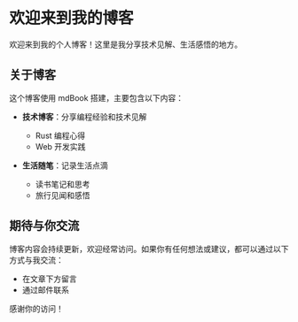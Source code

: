 # 欢迎来到我的博客

欢迎来到我的个人博客！这里是我分享技术见解、生活感悟的地方。

## 关于博客

这个博客使用 mdBook 搭建，主要包含以下内容：

- **技术博客**：分享编程经验和技术见解
  - Rust 编程心得
  - Web 开发实践

- **生活随笔**：记录生活点滴
  - 读书笔记和思考
  - 旅行见闻和感悟

## 期待与你交流

博客内容会持续更新，欢迎经常访问。如果你有任何想法或建议，都可以通过以下方式与我交流：

- 在文章下方留言
- 通过邮件联系

感谢你的访问！